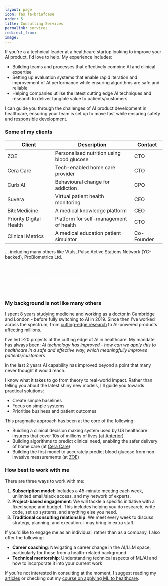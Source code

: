 ```yaml
---
layout: page
icon: fas fa-briefcase
order: 5
title: Consulting Services
permalink: services
redirect_from: 
image: 
---
```


If you're a a technical leader at a healthcare startup looking to improve your AI product, I'd love to help. My experience includes:
- Building teams and processes that effectively combine AI and clinical expertise
- Setting up evaluation systems that enable rapid iteration and improvement of AI performance while ensuring algorithms are safe and reliable
- Helping companies utilise the latest cutting edge AI techniques and research to deliver tangible value to patients/customers

I can guide you through the challenges of AI product development in healthcare, ensuring your team is set up to move fast while ensuring safety and responsible development.


### Some of my clients

| Client                  | Description                                | Contact    |
| ----------------------- | ------------------------------------------ | ---------- |
| ZOE                     | Personalised nutrition using blood glucose | CTO        |
| Cera Care               | Tech-enabled home care provider            | CTO        |
| Curb AI                 | Behavioural change for addiction           | CPO        |
| Suvera                  | Virtual patient health monitoring          | CEO        |
| BiteMedicine            | A medical knowledge platform               | CEO        |
| Priority Digital Health | Platform for self-management of health     | CTO        |
| Clinical Metrics        | A medical education patient simulator      | Co-Founder |

... including many others like Vtuls, Pulse Active Stations Network (YC-backed), ProBiometrics Ltd.

<!-- TODO: tidy up the below -->
<style>
.service-btn {
  background-color: var(--link-color);
  color: #ffffff !important;
  padding: 12px 24px;
  border: none;
  border-radius: 6px;
  cursor: pointer;
  font-size: 1rem;
  font-weight: 600;
  transition: transform 0.2s ease;  /* Only transition the transform property */
  display: inline-block;
  text-decoration: none !important;
  margin: 1.5rem 0;
  min-width: 250px;
  text-align: center;
}

.service-btn,
.service-btn:hover,
.service-btn:visited,
.service-btn:active,
.service-btn:focus {
  color: #ffffff !important;
  text-decoration: none !important;
  background-color: var(--link-color) !important; /* Force same background color on all states */
}

.service-btn:hover {
  transform: translateY(-1px);
}

.service-btn + .service-btn {
  margin-left: 1rem;
}

/* Dark mode support */
[data-mode="dark"] .service-btn {
  box-shadow: 0 0 0 1px rgba(255, 255, 255, 0.1);
}

@media (max-width: 576px) {
  .service-btn {
    display: block;
    width: 100%;
  }
  
  .service-btn + .service-btn {
    margin-left: 0;
  }
}
</style>

<div>
  <a href="https://form.typeform.com/to/Supw6G1n" target="_blank" class="service-btn">
    Request a consultation
  </a>
  <!-- <a href="#testimonials" class="service-btn">
    See testimonials
  </a> -->
</div>

### My background is not like many others

I spent 8 years studying medicine and working as a doctor in Cambridge and London - before fully switching to AI in 2019. Since then I've worked across the spectrum, from [cutting-edge research](https://scholar.google.com/citations?user=g3MOrpcAAAAJ) to AI-powered products affecting millions.

I've led >20 projects at the cutting edge of AI in healthcare. My mandate has always been: *AI technology has improved - how can we apply this to healthcare in a safe and effective way, which meaningfully improves patients/customers*

In the last 2 years AI capability has improved beyond a point that many never thought it would reach.

I know what it takes to go from theory to real-world impact. Rather than telling you about the latest shiny new models, I'll guide you towards practical solutions:
- Create simple baselines
- Focus on simple systems
- Prioritise business and patient outcomes

This pragmatic approach has been at the core of the following:
- Buidling a clinical decision making system used by US healthcare insurers that cover 10s of millions of lives (at [Anterior](https://anterior.com/))
- Building algorithms to predict clinical need, enabling the safer delivery of home care (at [Cera Care](https://ceracare.co.uk/)) 
- Building the first model to accurately predict blood glucose from non-invasive measurements (at [ZOE](https://zoe.com/))


<!-- ### What people are saying -->
<!-- [TODO: get testimonials and add them here]  -->


### How best to work with me

There are three ways to work with me:
1. **Subscription model**: Includes a 45-minute meeting each week, unlimited email/slack access, and my network of experts.
2. **Project-based engagement**: We will tackle a specific initiative with a fixed scope and budget. This includes helping you do research, write code, set up systems, and anything else you need.
3. **Traditional consulting relationship**: We meet every week to discuss strategy, planning, and execution. I may bring in extra staff.


If you'd like to engage me as an individual, rather than as a company, I also offer the following:
- **Career coaching**: Navigating a career change in the AI/LLM space, particularly for those from a health-related background
- **Technical mentorship**: Understanding technical aspects of ML/AI and how to incorporate it into your current work


If you're not interested in consulting at the moment, I suggest reading my [articles](https://www.chrislovejoy.me/ml4h) or checking out my [course on applying ML to healthcare](https://www.youtube.com/watch?v=dj_mF4OlcUY&list=PLZz4IsmMUFBxfuW059IEdqtPuytFG-vae&index=1).

